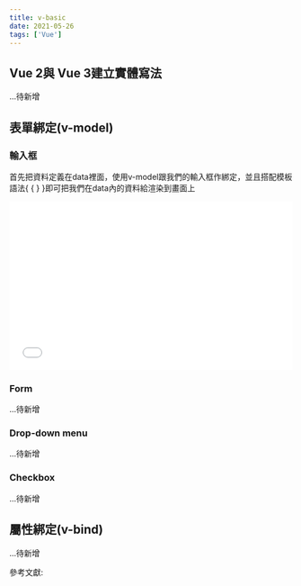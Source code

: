 ```yaml
---
title: v-basic
date: 2021-05-26
tags: ['Vue']
---
```


## Vue 2與 Vue 3建立實體寫法

...待新增

## 表單綁定(v-model)

### 輸入框

首先把資料定義在data裡面，使用v-model跟我們的輸入框作綁定，並且搭配模板語法{ { } }即可把我們在data內的資料給渲染到畫面上

<iframe width="100%" height="300" src="//jsfiddle.net/Chris_Walter/13qrL4w8/11/embedded/result,js,html/dark/" allowfullscreen="allowfullscreen" allowpaymentrequest frameborder="0"></iframe>

### Form

...待新增

### Drop-down menu

...待新增

### Checkbox

...待新增

## 屬性綁定(v-bind)

...待新增

參考文獻:<br/>

